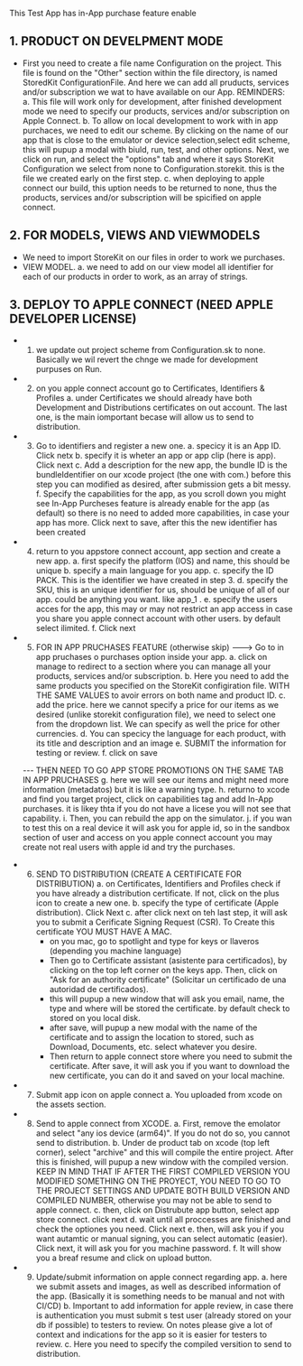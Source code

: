 This Test App has in-App purchase feature enable 

## 1. PRODUCT ON DEVELPMENT MODE
- First you need to create a file name Configuration on the project. This file is found on the "Other" section within the file directory, is named StoredKit ConfigurationFile. And here we can add all pruducts, services and/or subscription we wat to have available on our App. 
   REMINDERS:
   a. This file will work only for development, after finished development mode we need to specify our products, services and/or subscription on Apple Connect. 
   b. To allow on local development to work with in app purchaces, we need to edit our scheme. By clicking on the name of our app that is close to the emulator or device selection,select edit scheme, this will pupup a modal with biuld, run, test, and other options. Next, we click on run, and select the "options" tab and where it says StoreKit Configuration we select from none to Configuration.storekit. this is the file we created early on the first step. 
   c. when deploying to apple connect our build, this uption needs to be returned to none, thus the products, services and/or subscription will be spicified on apple connect. 
   

## 2. FOR MODELS, VIEWS AND VIEWMODELS
- We need to import StoreKit on our files in order to work we purchases. 
- VIEW MODEL. 
   a. we need to add on our view model all identifier for each of our products in order to work, as an array of strings.

## 3. DEPLOY TO APPLE CONNECT  (NEED APPLE DEVELOPER LICENSE)

- 1. we update out project scheme from Configuration.sk to none. Basically we wil revert the chnge we made for development purpuses on Run. 
- 2. on you apple connect account go to Certificates, Identifiers & Profiles
   a. under Certificates we should already have both Development and Distributions certificates on out account. The last one, is the main iomportant becase will allow us to send to distribution. 
- 3. Go to identifiers and register a new one.
   a. specicy it is an App ID. Click netx
   b. specify it is wheter an app or app clip (here is app). Click next
   c. Add a description for the new app, the bundle ID is the bundleIdentifier on our xcode project (the one with com.) before this step you can modified as desired, after submission gets a bit messy. 
   f. Specify the capabilities for the app, as you scroll down you might see In-App Purcheses feature is already enable for the app (as default) so there is no need to added more capabilities, in case your app has more. Click next to save, after this the new identifier has been created
- 4. return to you appstore connect account, app section and create a new app.
   a. first specify the platform (IOS) and name, this should be unique
   b. specify a main language for you app. 
   c. specify the ID PACK. This is the identifier we have created in step 3. 
   d. specify the SKU, this is an unique identifier for us, should be unique of all of our app. could be anything you want. like app_1 .
   e. specify the users acces for the app, this may or may not restrict an app access in case you share you apple connect account with other users. by default select ilimited. 
   f. Click next
- 5. FOR IN APP PRUCHASES FEATURE (otherwise skip) ---> Go to in app pruchases o purchases option inside your app. 
   a. click on manage to redirect to a section where you can manage all your products, services and/or subscription. 
   b. Here you need to add the same products you specified on the StoreKit configiration file. WITH THE SAME VALUES to avoir errors on both name and product ID. 
   c. add the price. here we cannot specify a price for our items as we desired (unlike storekit configuration file), we need to select one from the dropdown list. We can specify as well the price for other currencies.
   d. You can specicy the language for each product, with its title and description and an image
   e. SUBMIT the information for testing or review. 
   f. click on save
   
   --- THEN NEED TO GO APP STORE PROMOTIONS ON THE SAME TAB IN APP PRUCHASES
   g. here we will see our items and might need more information (metadatos) but it is like a warning type. 
   h. returno to xcode and find you target project, click on capabilities tag and add In-App purchases. it is likey thta if you do not have a licese you will not see that capability. 
   i. Then, you can rebuild the app on the simulator. 
   j. if you wan to test this on a real device it will ask you for apple id, so in the sandbox section of user and access on you apple connect account you may create not real users with apple id and try the purchases. 
   
- 6. SEND TO DISTRIBUTION (CREATE A CERTIFICATE FOR DISTRIBUTION)
   a. on Certificates, Identifiers and Profiles check if you have already a distribution certificate. If not, click on the plus icon to create a new one. 
   b. specify the type of certificate (Apple distribution). Click Next
   c. after click next on teh last step, it will ask you to submit a Cerificate Signing Request (CSR). To Create this certificate YOU MUST HAVE A MAC. 
      * on you mac, go to spotlight and type for keys or llaveros (depending you machine language)
      * Then go to Certificate assistant (asistente para certificados), by clicking on the top left corner on the keys app. Then, click on "Ask for an authority certificate" (Solicitar un certificado de una autoridad de certificados). 
      * this will pupup a new window that will ask you email, name, the type and where will be stored the certificate. by default check to stored on you local disk. 
      * after save, will pupup a new modal with the name of the certificate and to assign the location to stored, such as Download, Documents, etc. select whatever you desire. 
      * Then return to apple connect store where you need to submit the certificate. After save, it will ask you if you want to download the new certificate, you can do it and saved on your local machine. 
      
- 7. Submit app icon on apple connect
   a. You uploaded from xcode on the assets section. 

- 8. Send to apple connect from XCODE. 
   a. First, remove the emolator and select "any ios device (arm64)". If you do not do so, you cannot send to distribution. 
   b. Under de product tab on xcode (top left corner), select "archive" and this will compile the entire project. After this is finished, will pupup a new window with the compiled version. KEEP IN MIND THAT IF AFTER THE FIRST COMPILED VERSION YOU MODIFIED SOMETHING ON THE PROYECT, YOU NEED TO GO TO THE PROJECT SETTINGS AND UPDATE BOTH BUILD VERSION AND COMPILED NUMBER, otherwise you may not be able to send to apple connect. 
   c. then, click on Distrubute app button, select app store connect. click next
   d. wait until all proccesses are finished and check the optiones you need. Click next
   e. then, will ask you if you want autamtic or manual signing, you can select automatic (easier). Click next, it will ask you for you machine password. 
   f. It will show you a breaf resume and click on upload button. 
   
- 9. Update/submit information on apple connect regarding app. 
   a. here we submit assets and images, as well as described information of the app. (Basically it is something needs to be manual and not with CI/CD)
   b. Important to add information for apple review, in case there is authentication you must submit s test user (already stored on your db if possible) to testers to review. On notes please give a lot of context and indications for the app so it is easier for testers to review. 
   c. Here you need to specify the compiled versition to send to distribution. 
   
   
   
   
   

   

   

